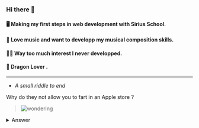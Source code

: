 ### Hi there 👋

<!--
**HeloiseAndelhofs/HeloiseAndelhofs** is a ✨ _special_ ✨ repository because its `README.md` (this file) appears on your GitHub profile.

Here are some ideas to get you started:

- 🔭 I’m currently working on ...
- 🌱 I’m currently learning ...
- 👯 I’m looking to collaborate on ...
- 🤔 I’m looking for help with ...
- 💬 Ask me about ...
- 📫 How to reach me: ...
- 😄 Pronouns: ...
- ⚡ Fun fact: ...
-->
#### 🖥️ Making my first steps in web development with Sirius School.
#### 🎵 Love music and want to developp my musical composition skills.
#### 🤷‍♀️ Way too much interest I never developped.
#### 🐉 Dragon Lover .  
---

- *A small riddle to end* 
  
 Why do they not allow you to fart in an Apple store ?
>![wondering](https://media.giphy.com/media/3oFzmerJ9kykSR92jm/giphy.gif)

<details>
<summary>Answer</summary>

Because there is no Windows...

</details>